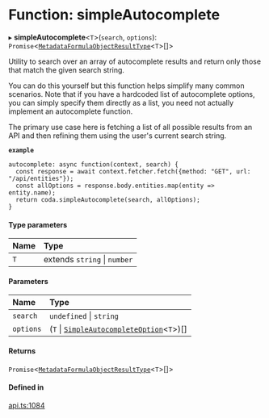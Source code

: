 # Function: simpleAutocomplete

▸ **simpleAutocomplete**<`T`\>(`search`, `options`): `Promise`<[`MetadataFormulaObjectResultType`](../interfaces/MetadataFormulaObjectResultType.md)<`T`\>[]\>

Utility to search over an array of autocomplete results and return only those that
match the given search string.

You can do this yourself but this function helps simplify many common scenarios.
Note that if you have a hardcoded list of autocomplete options, you can simply specify
them directly as a list, you need not actually implement an autocomplete function.

The primary use case here is fetching a list of all possible results from an API
and then refining them using the user's current search string.

**`example`**
```
autocomplete: async function(context, search) {
  const response = await context.fetcher.fetch({method: "GET", url: "/api/entities"});
  const allOptions = response.body.entities.map(entity => entity.name);
  return coda.simpleAutocomplete(search, allOptions);
}
```

#### Type parameters

| Name | Type |
| :------ | :------ |
| `T` | extends `string` \| `number` |

#### Parameters

| Name | Type |
| :------ | :------ |
| `search` | `undefined` \| `string` |
| `options` | (`T` \| [`SimpleAutocompleteOption`](../interfaces/SimpleAutocompleteOption.md)<`T`\>)[] |

#### Returns

`Promise`<[`MetadataFormulaObjectResultType`](../interfaces/MetadataFormulaObjectResultType.md)<`T`\>[]\>

#### Defined in

[api.ts:1084](https://github.com/coda/packs-sdk/blob/main/api.ts#L1084)
